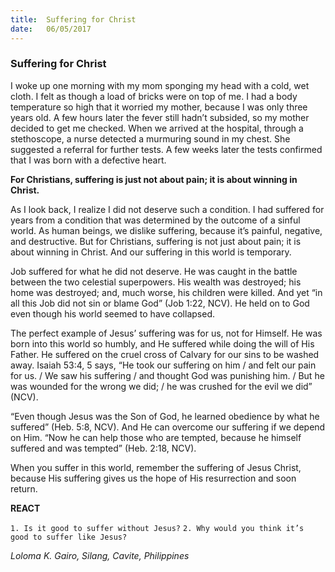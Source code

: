 ```yaml
---
title:  Suffering for Christ
date:   06/05/2017
---
```


### Suffering for Christ

I woke up one morning with my mom sponging my head with a cold, wet cloth. I felt as though a load of bricks were on top of me. I had a body temperature so high that it worried my mother, because I was only three years old. A few hours later the fever still hadn’t subsided, so my mother decided to get me checked. When we arrived at the hospital, through a stethoscope, a nurse detected a murmuring sound in my chest. She suggested a referral for further tests. A few weeks later the tests confirmed that I was born with a defective heart.

**For Christians, suffering is just not about pain; it is about winning in Christ.**

As I look back, I realize I did not deserve such a condition. I had suffered for years from a condition that was determined by the outcome of a sinful world. As human beings, we dislike suffering, because it’s painful, negative, and destructive. But for Christians, suffering is not just about pain; it is about winning in Christ. And our suffering in this world is temporary.

Job suffered for what he did not deserve. He was caught in the battle between the two celestial superpowers. His wealth was destroyed; his home was destroyed; and, much worse, his children were killed. And yet “in all this Job did not sin or blame God” (Job 1:22, NCV). He held on to God even though his world seemed to have collapsed.

The perfect example of Jesus’ suffering was for us, not for Himself. He was born into this world so humbly, and He suffered while doing the will of His Father. He suffered on the cruel cross of Calvary for our sins to be washed away. Isaiah 53:4, 5 says, “He took our suffering on him / and felt our pain for us. / We saw his suffering / and thought God was punishing him. / But he was wounded for the wrong we did; / he was crushed for the evil we did” (NCV).

“Even though Jesus was the Son of God, he learned obedience by what he suffered” (Heb. 5:8, NCV). And He can overcome our suffering if we depend on Him. “Now he can help those who are tempted, because he himself suffered and was tempted” (Heb. 2:18, NCV).

When you suffer in this world, remember the suffering of Jesus Christ, because His suffering gives us the hope of His resurrection and soon return.

**REACT**

`1. Is it good to suffer without Jesus?`
`2. Why would you think it’s good to suffer like Jesus?`

_Loloma K. Gairo, Silang, Cavite, Philippines_